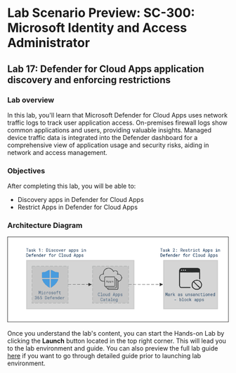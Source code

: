 # Lab Scenario Preview: SC-300:  Microsoft Identity and Access Administrator

## Lab 17: Defender for Cloud Apps application discovery and enforcing restrictions

### Lab overview

In this lab, you'll learn that Microsoft Defender for Cloud Apps uses network traffic logs to track user application access. On-premises firewall logs show common applications and users, providing valuable insights. Managed device traffic data is integrated into the Defender dashboard for a comprehensive view of application usage and security risks, aiding in network and access management.

### Objectives
  
After completing this lab, you will be able to:

- Discovery apps in Defender for Cloud Apps
- Restrict Apps in Defender for Cloud Apps

### Architecture Diagram

![](media/lab17-arch.PNG)

Once you understand the lab's content, you can start the Hands-on Lab by clicking the **Launch** button located in the top right corner. This will lead you to the lab environment and guide. You can also preview the full lab guide [here](https://experience.cloudlabs.ai/#/labguidepreview/7cd3cb40-4729-4dc8-bf02-4c50ddd6f13a) if you want to go through detailed guide prior to launching lab environment.
